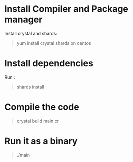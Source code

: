 # Install Compiler and Package manager

Install crystal and shards:

> yum install crystal shards
> on centos

# Install dependencies

Run :

> shards install

# Compile the code

> crystal build main.cr

# Run it as a binary

> ./main
